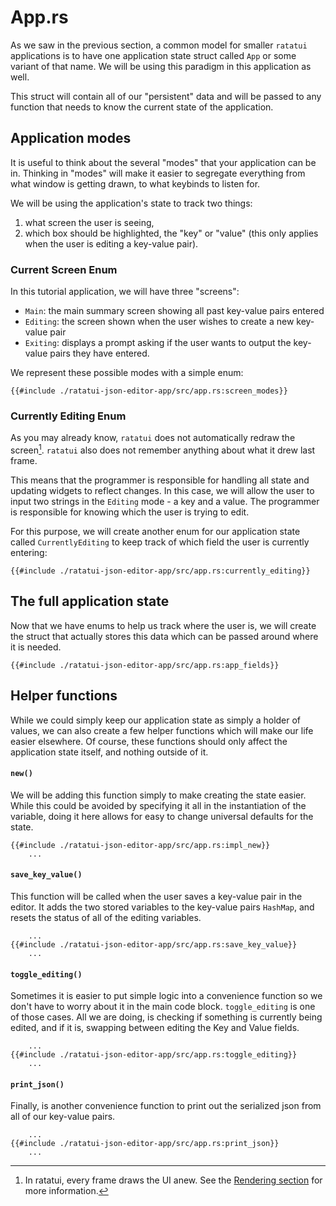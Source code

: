 # App.rs

As we saw in the previous section, a common model for smaller `ratatui` applications is to have one
application state struct called `App` or some variant of that name. We will be using this paradigm
in this application as well.

This struct will contain all of our "persistent" data and will be passed to any function that needs
to know the current state of the application.

<!-- (Read [Application Pattern Concepts](../concepts/storing_state.md) to explore some other models) -->

## Application modes

It is useful to think about the several "modes" that your application can be in. Thinking in "modes"
will make it easier to segregate everything from what window is getting drawn, to what keybinds to
listen for.

We will be using the application's state to track two things:

1. what screen the user is seeing,
2. which box should be highlighted, the "key" or "value" (this only applies when the user is editing
   a key-value pair).

### Current Screen Enum

In this tutorial application, we will have three "screens":

- `Main`: the main summary screen showing all past key-value pairs entered
- `Editing`: the screen shown when the user wishes to create a new key-value pair
- `Exiting`: displays a prompt asking if the user wants to output the key-value pairs they have
  entered.

We represent these possible modes with a simple enum:

```rust,no_run,noplayground
{{#include ./ratatui-json-editor-app/src/app.rs:screen_modes}}
```

### Currently Editing Enum

As you may already know, `ratatui` does not automatically redraw the screen[^note]. `ratatui` also
does not remember anything about what it drew last frame.

This means that the programmer is responsible for handling all state and updating widgets to reflect
changes. In this case, we will allow the user to input two strings in the `Editing` mode - a key and
a value. The programmer is responsible for knowing which the user is trying to edit.

For this purpose, we will create another enum for our application state called `CurrentlyEditing` to
keep track of which field the user is currently entering:

```rust,no_run,noplayground
{{#include ./ratatui-json-editor-app/src/app.rs:currently_editing}}
```

## The full application state

Now that we have enums to help us track where the user is, we will create the struct that actually
stores this data which can be passed around where it is needed.

```rust,no_run,noplayground
{{#include ./ratatui-json-editor-app/src/app.rs:app_fields}}
```

## Helper functions

While we could simply keep our application state as simply a holder of values, we can also create a
few helper functions which will make our life easier elsewhere. Of course, these functions should
only affect the application state itself, and nothing outside of it.

#### `new()`

We will be adding this function simply to make creating the state easier. While this could be
avoided by specifying it all in the instantiation of the variable, doing it here allows for easy to
change universal defaults for the state.

```rust,no_run,noplayground
{{#include ./ratatui-json-editor-app/src/app.rs:impl_new}}
    ...
```

#### `save_key_value()`

This function will be called when the user saves a key-value pair in the editor. It adds the two
stored variables to the key-value pairs `HashMap`, and resets the status of all of the editing
variables.

```rust,no_run,noplayground
    ...
{{#include ./ratatui-json-editor-app/src/app.rs:save_key_value}}
    ...
```

#### `toggle_editing()`

Sometimes it is easier to put simple logic into a convenience function so we don't have to worry
about it in the main code block. `toggle_editing` is one of those cases. All we are doing, is
checking if something is currently being edited, and if it is, swapping between editing the Key and
Value fields.

```rust,no_run,noplayground
    ...
{{#include ./ratatui-json-editor-app/src/app.rs:toggle_editing}}
    ...
```

#### `print_json()`

Finally, is another convenience function to print out the serialized json from all of our key-value
pairs.

```rust,no_run,noplayground
    ...
{{#include ./ratatui-json-editor-app/src/app.rs:print_json}}
    ...
```

<!-- prettier-ignore -->
[^note]: In ratatui, every frame draws the UI anew. See the [Rendering section](./../../concepts/rendering.md) for more information.
